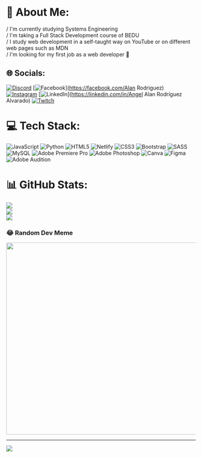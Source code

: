 # 💫 About Me:
/ I'm currently studying Systems Engineering<br>/ I'm taking a Full Stack Development course of BEDU<br>/ I study web development in a self-taught way on YouTube or on different web pages such as MDN<br>/ I'm looking for my first job as a web developer 🌟


## 🌐 Socials:
[![Discord](https://img.shields.io/badge/Discord-%237289DA.svg?logo=discord&logoColor=white)](https://discord.gg/alanatm) [![Facebook](https://img.shields.io/badge/Facebook-%231877F2.svg?logo=Facebook&logoColor=white)](https://facebook.com/Alan Rodriguez) [![Instagram](https://img.shields.io/badge/Instagram-%23E4405F.svg?logo=Instagram&logoColor=white)](https://instagram.com/alan.atm96) [![LinkedIn](https://img.shields.io/badge/LinkedIn-%230077B5.svg?logo=linkedin&logoColor=white)](https://linkedin.com/in/Angel Alan Rodríguez Alvarado) [![Twitch](https://img.shields.io/badge/Twitch-%239146FF.svg?logo=Twitch&logoColor=white)](https://twitch.tv/alanratm) 

# 💻 Tech Stack:
![JavaScript](https://img.shields.io/badge/javascript-%23323330.svg?style=for-the-badge&logo=javascript&logoColor=%23F7DF1E) ![Python](https://img.shields.io/badge/python-3670A0?style=for-the-badge&logo=python&logoColor=ffdd54) ![HTML5](https://img.shields.io/badge/html5-%23E34F26.svg?style=for-the-badge&logo=html5&logoColor=white) ![Netlify](https://img.shields.io/badge/netlify-%23000000.svg?style=for-the-badge&logo=netlify&logoColor=#00C7B7) ![CSS3](https://img.shields.io/badge/css3-%231572B6.svg?style=for-the-badge&logo=css3&logoColor=white) ![Bootstrap](https://img.shields.io/badge/bootstrap-%23563D7C.svg?style=for-the-badge&logo=bootstrap&logoColor=white) ![SASS](https://img.shields.io/badge/SASS-hotpink.svg?style=for-the-badge&logo=SASS&logoColor=white) ![MySQL](https://img.shields.io/badge/mysql-%2300f.svg?style=for-the-badge&logo=mysql&logoColor=white) ![Adobe Premiere Pro](https://img.shields.io/badge/Adobe%20Premiere%20Pro-9999FF.svg?style=for-the-badge&logo=Adobe%20Premiere%20Pro&logoColor=white) ![Adobe Photoshop](https://img.shields.io/badge/adobephotoshop-%2331A8FF.svg?style=for-the-badge&logo=adobephotoshop&logoColor=white) ![Canva](https://img.shields.io/badge/Canva-%2300C4CC.svg?style=for-the-badge&logo=Canva&logoColor=white) 	![Figma](https://img.shields.io/badge/figma-%23F24E1E.svg?style=for-the-badge&logo=figma&logoColor=white) ![Adobe Audition](https://img.shields.io/badge/Adobe%20Audition-9999FF.svg?style=for-the-badge&logo=Adobe%20Audition&logoColor=white)
# 📊 GitHub Stats:
![](https://github-readme-stats.vercel.app/api?username=alanatm&theme=tokyonight&hide_border=false&include_all_commits=false&count_private=false)<br/>
![](https://github-readme-streak-stats.herokuapp.com/?user=alanatm&theme=tokyonight&hide_border=false)<br/>
![](https://github-readme-stats.vercel.app/api/top-langs/?username=alanatm&theme=tokyonight&hide_border=false&include_all_commits=false&count_private=false&layout=compact)

### 😂 Random Dev Meme
<img src="https://rm.up.railway.app/" width="512px"/>

---
[![](https://visitcount.itsvg.in/api?id=alanatm&icon=0&color=0)](https://visitcount.itsvg.in)

<!-- Proudly created with GPRM ( https://gprm.itsvg.in ) -->
